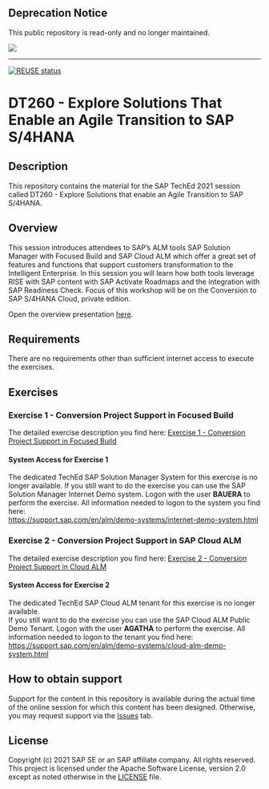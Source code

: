## Deprecation Notice

This public repository is read-only and no longer maintained.

![](https://img.shields.io/badge/STATUS-NOT%20CURRENTLY%20MAINTAINED-red.svg?longCache=true&style=flat)

---
[![REUSE status](https://api.reuse.software/badge/github.com/SAP-samples/teched2021-DT260)](https://api.reuse.software/info/github.com/SAP-samples/teched2021-DT260)

# DT260 - Explore Solutions That Enable an Agile Transition to SAP S/4HANA

## Description

This repository contains the material for the SAP TechEd 2021 session called DT260 - Explore Solutions that enable an Agile Transition to SAP S/4HANA.  

## Overview

This session introduces attendees to SAP’s ALM tools SAP Solution Manager with Focused Build and SAP Cloud ALM which offer a great set of features and functions that support customers transformation to the Intelligent Enterprise. In this session you will learn how both tools leverage RISE with SAP content with SAP Activate Roadmaps and the integration with SAP Readiness Check. Focus of this workshop will be on the Conversion to SAP S/4HANA Cloud, private edition.

Open the overview presentation [here](https://github.com/SAP-samples/teched2021-DT260/blob/main/DT260%20-%20Explore%20Solutions%20That%20Enable%20an%20Agile%20Transition%20to%20SAP%20S4HANA.pdf).

## Requirements

There are no requirements other than sufficient internet access to execute the exercises.

## Exercises

### Exercise 1 - Conversion Project Support in Focused Build

The detailed exercise description you find here: [Exercise 1 - Conversion Project Support in Focused Build](https://github.com/SAP-samples/teched2021-DT260/blob/main/exercises/Session%20DT260%20Exercise%20-%2001%20Conversion%20Project%20Support%20in%20Focused%20Build.pdf)

#### System Access for Exercise 1

The dedicated TechEd SAP Solution Manager System for this exercise is no longer available. 
If you still want to do the exercise you can use the SAP Solution Manager Internet Demo system. Logon with the user **BAUERA** to perform the exercise. All information needed to logon to the system you find here:  
https://support.sap.com/en/alm/demo-systems/internet-demo-system.html 



### Exercise 2 - Conversion Project Support in SAP Cloud ALM

The detailed exercise description you find here: [Exercise 2 - Conversion Project Support in Cloud ALM](https://github.com/SAP-samples/teched2021-DT260/blob/main/exercises/Session%20DT260%20Exercise%20-%2002%20Conversion%20Project%20Support%20in%20SAP%20Cloud%20ALM.pdf)

#### System Access for Exercise 2

The dedicated TechEd SAP Cloud ALM tenant for this exercise is no longer available.  
If you still want to do the exercise you can use the SAP Cloud ALM Public Demo Tenant. Logon with the user **AGATHA** to perform the exercise. All information needed to logon to the tenant you find here:  
https://support.sap.com/en/alm/demo-systems/cloud-alm-demo-system.html



## How to obtain support

Support for the content in this repository is available during the actual time of the online session for which this content has been designed. Otherwise, you may request support via the [Issues](../../issues) tab.

## License
Copyright (c) 2021 SAP SE or an SAP affiliate company. All rights reserved. This project is licensed under the Apache Software License, version 2.0 except as noted otherwise in the [LICENSE](LICENSES/Apache-2.0.txt) file.
